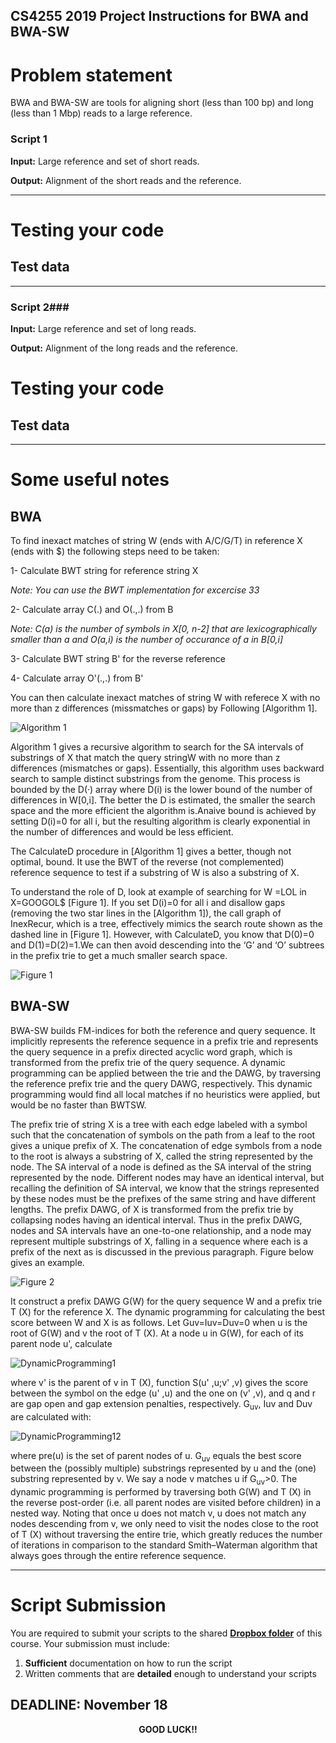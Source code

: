 ## CS4255 2019 Project Instructions for BWA and BWA-SW ##

# Problem statement #
BWA and BWA-SW are tools for aligning short (less than 100 bp) and long (less than 1 Mbp) reads to a large reference. 

### Script 1 ###

__Input:__  Large reference and set of short reads.

__Output:__ Alignment of the short reads and the reference.

---

# Testing your code #

## Test data ##


---

### Script 2###

__Input:__  Large reference and set of long reads.

__Output:__ Alignment of the long reads and the reference.

# Testing your code #

## Test data ##
---

# Some useful notes  #
## BWA ##

To find inexact matches of string W (ends with A/C/G/T) in reference X (ends with $) the following steps need to be taken:

1- Calculate BWT string for reference string X

*Note: You can use the BWT implementation for excercise 33*

2- Calculate array C(.) and O(.,.) from B

*Note: C(a) is the number of symbols in X[0, n-2] that are lexicographically smaller than a and O(a,i) is the number of occurance of a in B[0,i]*

3- Calculate BWT string B' for the reverse reference

4- Calculate array O'(.,.) from B'

You can then calculate inexact matches of string W with referece X with no more than z differences (missmatches or gaps) by Following [Algorithm 1].

![Algorithm 1](https://i.imgur.com/tbqGFMo.png) 
 
Algorithm 1 gives a recursive algorithm to search for the SA intervals of
substrings of X that match the query stringW with no more than z differences
(mismatches or gaps). Essentially, this algorithm uses backward search to
sample distinct substrings from the genome. This process is bounded by the
D(·) array where D(i) is the lower bound of the number of differences in
W[0,i]. The better the D is estimated, the smaller the search space and the
more efficient the algorithm is.Anaive bound is achieved by setting D(i)=0 for all i, but the resulting algorithm is clearly exponential in the number of
differences and would be less efficient.

The CalculateD procedure in [Algorithm 1] gives a better, though not optimal,
bound. It use the BWT of the reverse (not complemented)
reference sequence to test if a substring of W is also a substring of X.

To understand the role of D, look at example of searching
for W =LOL in X=GOOGOL$ [Figure 1]. If you set D(i)=0 for all i and
disallow gaps (removing the two star lines in the [Algorithm 1]), the call graph
of InexRecur, which is a tree, effectively mimics the search route shown
as the dashed line in [Figure 1]. However, with CalculateD, you know that
D(0)=0 and D(1)=D(2)=1.We can then avoid descending into the ‘G’ and
‘O’ subtrees in the prefix trie to get a much smaller search space.

![Figure 1](https://i.imgur.com/wVpLecs.png)


## BWA-SW ##

BWA-SW builds FM-indices for both the reference and query sequence. It
implicitly represents the reference sequence in a prefix trie and represents
the query sequence in a prefix directed acyclic word graph, which is transformed from the prefix trie of the query
sequence. A dynamic programming can be applied between
the trie and the DAWG, by traversing the reference prefix trie and the
query DAWG, respectively. This dynamic programming would find all local
matches if no heuristics were applied, but would be no faster than BWTSW.

The prefix trie of string X is a tree with each edge labeled with a symbol
such that the concatenation of symbols on the path from a leaf to the root
gives a unique prefix of X. The concatenation of edge symbols from a node
to the root is always a substring of X, called the string represented by the
node. The SA interval of a node is defined as the SA interval of the string
represented by the node. Different nodes may have an identical interval, but
recalling the definition of SA interval, we know that the strings represented
by these nodes must be the prefixes of the same string and have different
lengths.
The prefix DAWG, of X is transformed from the prefix trie by collapsing
nodes having an identical interval. Thus in the prefix DAWG, nodes and SA
intervals have an one-to-one relationship, and a node may represent multiple
substrings of X, falling in a sequence where each is a prefix of the next as is
discussed in the previous paragraph. Figure below gives an example.

![Figure 2](https://i.imgur.com/lYbygA5.png)

It construct a prefix DAWG G(W) for the query sequence W and a prefix
trie T (X) for the reference X. The dynamic programming for calculating the
best score between W and X is as follows. Let Guv=Iuv=Duv=0 when u is
the root of G(W) and v the root of T (X). At a node u in G(W), for each of
its parent node u', calculate

![DynamicProgramming1](https://i.imgur.com/Z4jFUVb.png)

where v' is the parent of v in T (X), function S(u'
,u;v'
,v) gives the score
between the symbol on the edge (u'
,u) and the one on (v'
,v), and q and r
are gap open and gap extension penalties, respectively. G<sub>uv</sub>, Iuv and Duv are
calculated with:

![DynamicProgramming12](https://i.imgur.com/RaKkwfw.png)

where pre(u) is the set of parent nodes of u. G<sub>uv</sub> equals the best score between
the (possibly multiple) substrings represented by u and the (one) substring
represented by v. We say a node v matches u if G<sub>uv</sub>>0.
The dynamic programming is performed by traversing both G(W) and
T (X) in the reverse post-order (i.e. all parent nodes are visited before
children) in a nested way. Noting that once u does not match v, u does not
match any nodes descending from v, we only need to visit the nodes close
to the root of T (X) without traversing the entire trie, which greatly reduces
the number of iterations in comparison to the standard Smith–Waterman
algorithm that always goes through the entire reference sequence.



---
# Script Submission #

You are required to submit your scripts to the shared __[Dropbox folder]()__ of this course. Your submission must include:

1. __Sufficient__ documentation on how to run the script 
2. Written comments that are __detailed__ enough to understand your scripts

## DEADLINE: November 18 ##


<center> <b> GOOD LUCK!! </b> </center>

